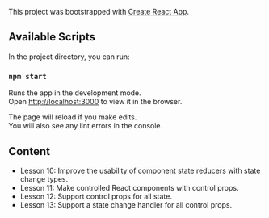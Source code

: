 This project was bootstrapped with [Create React App](https://github.com/facebook/create-react-app).

## Available Scripts

In the project directory, you can run:

### `npm start`

Runs the app in the development mode.<br>
Open [http://localhost:3000](http://localhost:3000) to view it in the browser.

The page will reload if you make edits.<br>
You will also see any lint errors in the console.

## Content

- Lesson 10: Improve the usability of component state reducers with state change types.
- Lesson 11: Make controlled React components with control props.
- Lesson 12: Support control props for all state.
- Lesson 13: Support a state change handler for all control props.
